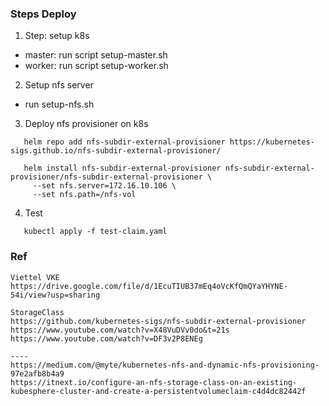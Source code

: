 ### Steps Deploy
1. Step: setup k8s
- master: run script setup-master.sh
- worker: run script setup-worker.sh

2. Setup nfs server
- run setup-nfs.sh

3. Deploy nfs provisioner on k8s
```console
   helm repo add nfs-subdir-external-provisioner https://kubernetes-sigs.github.io/nfs-subdir-external-provisioner/

   helm install nfs-subdir-external-provisioner nfs-subdir-external-provisioner/nfs-subdir-external-provisioner \
     --set nfs.server=172.16.10.106 \
     --set nfs.path=/nfs-vol
```
4. Test
```console
   kubectl apply -f test-claim.yaml
```

### Ref
    Viettel VKE
    https://drive.google.com/file/d/1EcuTIUB37mEq4oVcKfQmQYaYHYNE-54i/view?usp=sharing

    StorageClass
    https://github.com/kubernetes-sigs/nfs-subdir-external-provisioner
    https://www.youtube.com/watch?v=X48VuDVv0do&t=21s
    https://www.youtube.com/watch?v=DF3v2P8ENEg

    ----
    https://medium.com/@myte/kubernetes-nfs-and-dynamic-nfs-provisioning-97e2afb8b4a9
    https://itnext.io/configure-an-nfs-storage-class-on-an-existing-kubesphere-cluster-and-create-a-persistentvolumeclaim-c4d4dc82442f